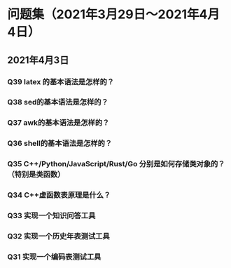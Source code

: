 # 问题集（2021年3月29日～2021年4月4日）

## 2021年4月3日

### Q39 latex 的基本语法是怎样的？

### Q38 sed的基本语法是怎样的？

### Q37 awk的基本语法是怎样的？

### Q36 shell的基本语法是怎样的？

### Q35 C++/Python/JavaScript/Rust/Go 分别是如何存储类对象的？（特别是类函数）

### Q34 C++虚函数表原理是什么？

### Q33 实现一个知识问答工具

### Q32 实现一个历史年表测试工具

### Q31 实现一个编码表测试工具
